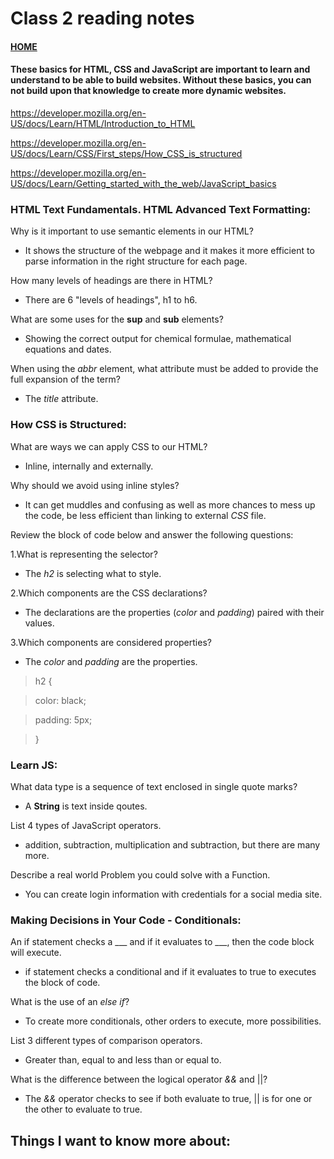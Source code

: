 # Class 2 reading notes

#### [HOME](https://cesarderio.github.io/reading-notes/)

#### These basics for HTML, CSS and JavaScript are important to learn and understand to be able to build websites. Without these basics, you can not build upon that knowledge to create more dynamic websites.

<https://developer.mozilla.org/en-US/docs/Learn/HTML/Introduction_to_HTML>

<https://developer.mozilla.org/en-US/docs/Learn/CSS/First_steps/How_CSS_is_structured>

<https://developer.mozilla.org/en-US/docs/Learn/Getting_started_with_the_web/JavaScript_basics>

### HTML Text Fundamentals. HTML Advanced Text Formatting:

Why is it important to use semantic elements in our HTML?

* It shows the structure of the webpage and it makes it more efficient to parse information in the right structure for each page.

How many levels of headings are there in HTML?

* There are 6 "levels of headings", h1 to h6.

What are some uses for the **sup** and **sub** elements?

* Showing the correct output for chemical formulae, mathematical equations and dates.

When using the _abbr_ element, what attribute must be added to provide the full expansion of the term?

* The _title_ attribute.

### How CSS is Structured:

What are ways we can apply CSS to our HTML?

* Inline, internally and externally.

Why should we avoid using inline styles?

* It can get muddles and confusing as well as more chances to mess up the code, be less efficient than linking to external _CSS_ file.

Review the block of code below and answer the following questions:

   1.What is representing the selector?

   * The _h2_ is selecting what to style.

   2.Which components are the CSS declarations?

   * The declarations are the properties (_color_ and _padding_) paired with their values.

   3.Which components are considered properties?

   * The _color_ and _padding_ are the properties.

   > h2 {

   > color: black;

   > padding: 5px;

   > }

### Learn JS:

What data type is a sequence of text enclosed in single quote marks?

* A **String** is text inside qoutes.

List 4 types of JavaScript operators.

* addition, subtraction, multiplication and subtraction, but there are many more.

Describe a real world Problem you could solve with a Function.

* You can create login information with credentials for a social media site.

### Making Decisions in Your Code - Conditionals:

An if statement checks a ___ and if it evaluates to ___, then the code block will execute.

* if statement checks a conditional and if it evaluates to true to executes the block of code.

What is the use of an _else if_?

* To create more conditionals, other orders to execute, more possibilities.

List 3 different types of comparison operators.

* Greater than, equal to and less than or equal to.

What is the difference between the logical operator _&&_ and \|\|?

* The _&&_ operator checks to see if both evaluate to true, \|\| is for one or the other to evaluate to true.

## Things I want to know more about:
